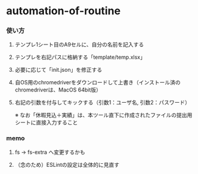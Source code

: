 # automation-of-routine

### 使い方

1. テンプレ1シート目のA9セルに、自分の名前を記入する

1. テンプレを右記パスに格納する「template/temp.xlsx」

1. 必要に応じて「init.json」を修正する

1. 自OS用のchromedriverをダウンロードして上書き（インストール済のchromedriverは、MacOS 64bit版）

1. 右記の引数を付与してキックする（引数1：ユーザ名, 引数2：パスワード）

    ※ なお「休暇見込＋実績」は、本ツール直下に作成されたファイルの提出用シートに直接入力すること

### memo

1. fs -> fs-extra へ変更するかも

1. （念のため）ESLintの設定は全体的に見直す
